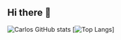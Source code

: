 ## Hi there 👋

<!--
**Carlos-Ballon/Carlos-Ballon** is a ✨ _special_ ✨ repository because its `README.md` (this file) appears on your GitHub profile.
-->
![Carlos GitHub stats](https://github-readme-stats.vercel.app/api?username=Carlos-Ballon&show_icons=true&theme=vue)
[![Top Langs](https://github-readme-stats.vercel.app/api/top-langs/?username=Carlos-Ballon&layout=compact)]
